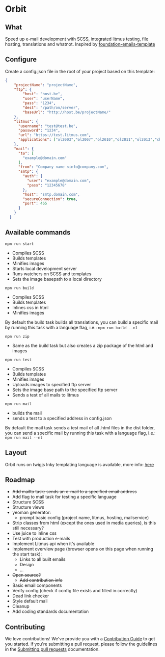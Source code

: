 # Orbit
## What
Speed up e-mail development with SCSS, integrated litmus testing, file hosting, translations and whatnot. Inspired by [foundation-emails-template](https://github.com/zurb/foundation-emails-template)
## Configure
Create a config.json file in the root of your project based on this template:
```json
{
    "projectName": "projectName",
    "ftp": {
        "host": "host.be",
        "user": "userName",
        "pass": "1234",
        "dest": "/path/on/server",
        "baseUrl": "http://host.be/projectName/"
    },
    "litmus": {
      "username": "test@test.be",
      "password": "1234",
      "url": "https://test.litmus.com",
      "applications": ["ol2003","ol2007","ol2010","ol2011","ol2013","chromegmailnew","chromeyahoo","appmail9","iphone5s","ipad","android4","androidgmailapp"]
    },
    "mail": {
      "to": [
        "example@domain.com"
      ],
      "from": "Company name <info@company.com",
      "smtp": {
        "auth": {
          "user": "example@domain.com",
          "pass": "12345678"
        },
        "host": "smtp.domain.com",
        "secureConnection": true,
        "port": 465
      }
    }
  }
```
## Available commands
```npm run start```
- Compiles SCSS
- Builds templates
- Minifies images
- Starts local development server
- Runs watchers on SCSS and templates
- Sets the image basepath to a local directory

```npm run build```
- Compiles SCSS
- Builds templates
- Inlines css in html
- Minifies images

By default the build task builds all translations, you can build a specific mail by running this task with a language flag, i.e.: ```npm run build --nl```

```npm run zip```
- Same as the build task but also creates a zip package of the html and images

```npm run test```
- Compiles SCSS
- Builds templates
- Minifies images
- Uploads images to specified ftp server
- Sets the image base path to the specified ftp server
- Sends a test of all mails to litmus

```npm run mail```
- builds the mail
- sends a test to a specified address in config.json

By default the mail task sends a test mail of all .html files in the dist folder, you can send a specific mail by running this task with a language flag, i.e.: ```npm run mail --nl```

## Layout
Orbit runs on twigjs 
Inky templating language is available, more info: [here](https://foundation.zurb.com/emails/docs/inky.html)

## Roadmap
- ~~Add mailto task: sends an e-mail to a specified email address~~
- Add flag to mail task for testing a specific language
- Structure SCSS
- Structure views
- yeoman generator:
    - prompt basic config (project name, litmus, hosting, mailservice)
- Strip classes from html (except the ones used in media queries), is this still necessary?
- Use juice to inline css
- Test with production e-mails
- Implement Litmus api when it's available
- Implement overview page (browser opens on this page when running the start task):
    - Links to all built emails
    - Design
    - ...
- ~~Open source?~~
    - ~~Add contribution info~~
- Basic email components
- Verify config (check if config file exists and filled in correctly)
- Dead link checker 
- Style default mail
- Cleanup
- Add coding standards documentation

## Contributing
We love contributions! We've provide you with a [Contribution Guide](docs/contributing.md) to get you started.
If you're submitting a pull request, please follow the guidelines in the [Submitting pull requests](docs/pull-requests.md)
documentation.
